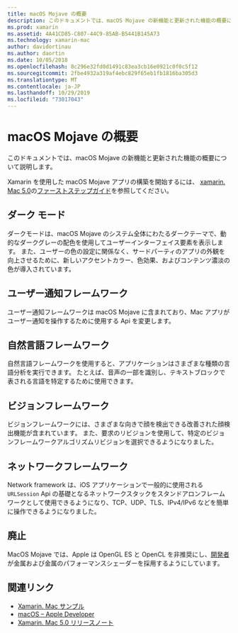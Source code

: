 ```yaml
---
title: macOS Mojave の概要
description: このドキュメントでは、macOS Mojave の新機能と更新された機能の概要について説明します。
ms.prod: xamarin
ms.assetid: 4A41CD85-C807-44C9-85AB-B5441B145A73
ms.technology: xamarin-mac
author: davidortinau
ms.author: daortin
ms.date: 10/05/2018
ms.openlocfilehash: 8c296e32fd0d1491c83ea3cb16e0921c0f0c5f12
ms.sourcegitcommit: 2fbe4932a319af4ebc829f65eb1fb1816ba305d3
ms.translationtype: MT
ms.contentlocale: ja-JP
ms.lasthandoff: 10/29/2019
ms.locfileid: "73017043"
---
```

# <a name="introduction-to-macos-mojave"></a>macOS Mojave の概要

このドキュメントでは、macOS Mojave の新機能と更新された機能の概要について説明します。

Xamarin を使用した macOS Mojave アプリの構築を開始するには、 [xamarin. Mac 5.0](https://github.com/xamarin/release-notes-archive/blob/master/release-notes/mac/xamarin.mac_5/xamarin.mac_5.0.md)の[ファーストステップガイド](~/mac/platform/introduction-to-macos-mojave/get-started.md)を参照してください。

## <a name="dark-mode"></a>ダーク モード

ダークモードは、macOS Mojave のシステム全体にわたるダークテーマで、動的なダークグレーの配色を使用してユーザーインターフェイス要素を表示します。 また、ユーザーの色の設定に関係なく、サードパーティのアプリの外観を向上させるために、新しいアクセントカラー、色効果、およびコンテンツ濃淡の色が導入されています。

## <a name="user-notifications-framework"></a>ユーザー通知フレームワーク

ユーザー通知フレームワークは macOS Mojave に含まれており、Mac アプリがユーザー通知を操作するために使用する Api を変更します。

## <a name="natural-language-framework"></a>自然言語フレームワーク

自然言語フレームワークを使用すると、アプリケーションはさまざまな種類の言語分析を実行できます。 たとえば、音声の一部を識別し、テキストブロックで表される言語を特定するために使用できます。

## <a name="vision-framework"></a>ビジョンフレームワーク

ビジョンフレームワークには、さまざまな向きで顔を検出できる改善された顔検出機能が含まれています。 また、要求のリビジョンを使用して、特定のビジョンフレームワークアルゴリズムリビジョンを選択できるようになりました。

## <a name="network-framework"></a>ネットワークフレームワーク

Network framework は、iOS アプリケーションで一般的に使用される `URLSession` Api の基礎となるネットワークスタックをスタンドアロンフレームワークとして使用できるようになり、TCP、UDP、TLS、IPv4/IPv6 などを簡単に操作できるようになりました。

## <a name="deprecations"></a>廃止

MacOS Mojave では、Apple は OpenGL ES と OpenCL を非推奨にし、[開発者](https://developer.apple.com/macos/whats-new/)が金属および金属のパフォーマンスシェーダーを採用するようにしています。

## <a name="related-links"></a>関連リンク

- [Xamarin. Mac サンプル](https://docs.microsoft.com/samples/browse/?products=xamarin&term=Xamarin.Mac)
- [macOS – Apple Developer](https://developer.apple.com/macos/)
- [Xamarin. Mac 5.0 リリースノート](https://docs.microsoft.com/xamarin/mac/release-notes/5/5.0/)

